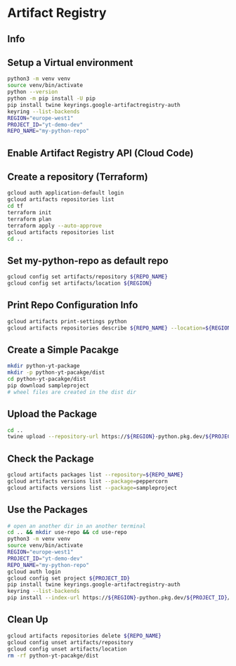 # Artifact Registry

## Info

## Setup a Virtual environment
```bash
python3 -m venv venv
source venv/bin/activate
python --version
python -m pip install -U pip
pip install twine keyrings.google-artifactregistry-auth
keyring --list-backends
REGION="europe-west1"
PROJECT_ID="yt-demo-dev"
REPO_NAME="my-python-repo"
```
## Enable Artifact Registry API (Cloud Code)

## Create a repository (Terraform)
```bash
gcloud auth application-default login
gcloud artifacts repositories list
cd tf
terraform init
terraform plan
terraform apply --auto-approve
gcloud artifacts repositories list
cd ..
```

## Set my-python-repo as default repo
```bash
gcloud config set artifacts/repository ${REPO_NAME}
gcloud config set artifacts/location ${REGION}
```

## Print Repo Configuration Info
```bash
gcloud artifacts print-settings python
gcloud artifacts repositories describe ${REPO_NAME} --location=${REGION}
```

## Create a Simple Pacakge
```bash
mkdir python-yt-package
mkdir -p python-yt-pacakge/dist
cd python-yt-pacakge/dist
pip download sampleproject
# wheel files are created in the dist dir
```

## Upload the Package
```bash
cd ..
twine upload --repository-url https://${REGION}-python.pkg.dev/${PROJECT_ID}/${REPO_NAME}/ dist/*
```

## Check the Package
```bash
gcloud artifacts packages list --repository=${REPO_NAME}
gcloud artifacts versions list --package=peppercorn
gcloud artifacts versions list --package=sampleproject
```

## Use the Packages
```bash
# open an another dir in an another terminal
cd .. && mkdir use-repo && cd use-repo
python3 -m venv venv
source venv/bin/activate
REGION="europe-west1"
PROJECT_ID="yt-demo-dev"
REPO_NAME="my-python-repo"
gcloud auth login
gcloud config set project ${PROJECT_ID}
pip install twine keyrings.google-artifactregistry-auth
keyring --list-backends
pip install --index-url https://${REGION}-python.pkg.dev/${PROJECT_ID}/${REPO_NAME}/simple/ sampleproject
```

## Clean Up
```bash
gcloud artifacts repositories delete ${REPO_NAME}
gcloud config unset artifacts/repository
gcloud config unset artifacts/location
rm -rf python-yt-pacakge/dist
```